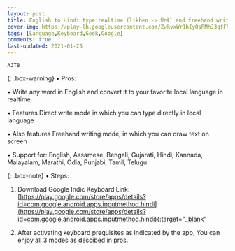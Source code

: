 ```yaml
---
layout: post
title: English to Hindi type realtime (likhen -> लिखें) and freehand writing - Indic Keyboard
cover-img: https://play-lh.googleusercontent.com/ZwkvxWr1hIyOsRMhJ3qfFN8NIcOjbDmDykJqX0u-GZ0MQbR0ZEoEUmsouwLhvKYJ-x8=w2400
tags: [Language,Keyboard,Geek,Google]
comments: true
last-updated: 2021-01-25
---
```


``AJT8``

{: .box-warning}
• Pros:

• Write any word in English and convert it to your favorite local language in realtime

• Features Direct write mode in which you can type directly in local language

• Also features Freehand writing mode, in which you can draw text on screen

• Support for: English, Assamese, Bengali, Gujarati, Hindi, Kannada, Malayalam, Marathi, Odia, Punjabi, Tamil, Telugu

{: .box-note}
• Steps:

1. Download Google Indic Keyboard
   Link: [https://play.google.com/store/apps/details?id=com.google.android.apps.inputmethod.hindi](https://play.google.com/store/apps/details?id=com.google.android.apps.inputmethod.hindi){:target="_blank"

2. After activating keyboard prequisites as indicated by the app,
   You can enjoy all 3 modes as descibed in pros.
